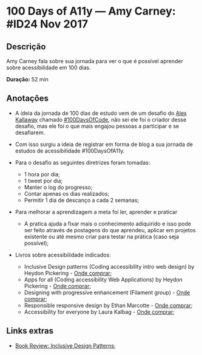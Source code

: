 # 100 Days of A11y — Amy Carney: #ID24 Nov 2017

## Descrição
Amy Carney fala sobre sua jornada para ver o que é possível aprender sobre acessibilidade em 100 dias. 

**Duração:** 52 min

## Anotações

- A ideia da jornada de 100 dias de estudo vem de um desafio do [Alex Kallaway](https://github.com/kallaway) chamado [#100DaysOfCode](https://www.freecodecamp.org/news/join-the-100daysofcode-556ddb4579e4/), não sei ele foi o criador desse desafio, mas ele foi o que mais engajou pessoas a participar e se desafiarem.

- Com isso surgiu a ideia de registrar em forma de blog a sua jornada de estudos de acessibilidade #100DaysOfA11y.

- Para o desafio as seguintes diretrizes foram tomadas:
  - 1 hora por dia;
  - 1 tweet por dia;
  - Manter o log do progresso;
  - Contar apenas os dias realizados;
  - Permitir 1 dia de descanço a cada 2 semanas;

- Para melhorar a aprendizagem a meta foi ler, aprender e praticar
  - A pratica ajuda a fixar mais o conhecimento adiquirido e isso pode ser feito através de postagens do que aprendeu, aplicar em projetos existente ou até mesmo criar para testar na prática (caso seja possível);

- Livros sobre acessibilidade indicados:
  - Inclusive Design patterns (Coding accessibility intro web design) by Heydon Pickering - [Onde comprar](https://shop.smashingmagazine.com/products/inclusive-design-patterns);
  - Apps for all (Coding accessibility Web Applications) by Heydon Pickering - [Onde comprar](https://shop.smashingmagazine.com/products/apps-for-all);
  - Designing with progressive enhancement (Filament group) - [Onde comprar](https://www.filamentgroup.com/dwpe/);
  - Responsible responsive design by Ethan Marcotte - [Onde comprar](https://abookapart.com/products/responsible-responsive-design);
  - Accessibility for everyone by Laura Kalbag - [Onde comprar](https://abookapart.com/products/accessibility-for-everyone);


## Links extras

- [Book Review: Inclusive Design Patterns](https://medium.com/pine-code/book-review-inclusive-design-patterns-2cc9d22a8c27);
